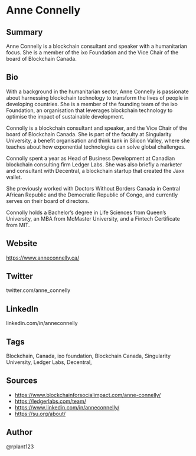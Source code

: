 # Anne Connelly

## Summary
Anne Connelly is a blockchain consultant and speaker with a humanitarian focus. She is a member of the ixo Foundation and the Vice Chair of the board of Blockchain Canada.

## Bio
With a background in the humanitarian sector, Anne Connelly is passionate about harnessing blockchain technology to transform the lives of people in developing countries. She is a member of the founding team of the ixo Foundation, an organisation that leverages blockchain technology to optimise the impact of sustainable development. 

Connolly is a blockchain consultant and speaker, and the Vice Chair of the board of Blockchain Canada. She is part of the faculty at Singularity University, a benefit organisation and think tank in Silicon Valley, where she teaches about how exponential technologies can solve global challenges.

Connolly spent a year as Head of Business Development at Canadian blockchain consulting firm Ledger Labs. She was also briefly a marketer and consultant with Decentral, a blockchain startup that created the Jaxx wallet. 

She previously worked with Doctors Without Borders Canada in Central African Republic and the Democratic Republic of Congo, and currently serves on their board of directors. 
 
Connolly holds a Bachelor’s degree in Life Sciences from Queen’s University, an MBA from McMaster University, and a Fintech Certificate from MIT. 

## Website
https://www.anneconnelly.ca/

## Twitter
twitter.com/anne_connelly

## LinkedIn
linkedin.com/in/anneconnelly

## Tags
Blockchain, Canada, ixo foundation, Blockchain Canada, Singularity University, Ledger Labs, Decentral, 

## Sources
- https://www.blockchainforsocialimpact.com/anne-connelly/
- https://ledgerlabs.com/team/
- https://www.linkedin.com/in/anneconnelly/
- https://su.org/about/

## Author
@rplant123
